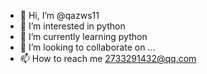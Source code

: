 - 👋 Hi, I’m @qazws11
- 👀 I’m interested in python
- 🌱 I’m currently learning python
- 💞️ I’m looking to collaborate on ...
- 📫 How to reach me 2733291432@qq.com

<!---
qazws11/qazws11 is a ✨ special ✨ repository because its `README.md` (this file) appears on your GitHub profile.
You can click the Preview link to take a look at your changes.
--->
